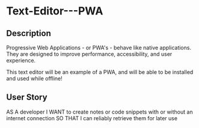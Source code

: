 # Text-Editor---PWA

## Description

Progressive Web Applications - or PWA's - behave like native applications. They are designed to improve performance, accessibility, and user experience. 

This text editor will be an example of a PWA, and will be able to be installed and used while offline!

## User Story 
AS A developer
I WANT to create notes or code snippets with or without an internet connection
SO THAT I can reliably retrieve them for later use